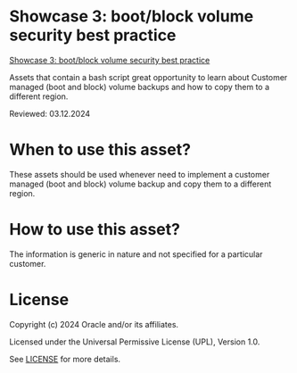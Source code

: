 # Showcase 3: boot/block volume security best practice

[Showcase 3: boot/block volume security best practice](secure.storage.sh)

Assets that contain a bash script great opportunity to learn about Customer managed (boot and block) volume backups and how to copy them to a different region.


Reviewed: 03.12.2024

# When to use this asset?

These assets should be used whenever need to implement a customer managed (boot and block) volume backup and copy them to a different region.

# How to use this asset?

The information is generic in nature and not specified for a particular customer.

# License

Copyright (c) 2024 Oracle and/or its affiliates.

Licensed under the Universal Permissive License (UPL), Version 1.0.

See [LICENSE](https://github.com/oracle-devrel/technology-engineering/blob/main/LICENSE) for more details.
